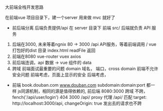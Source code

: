 大前端全栈开发思路

在前端vue 项目目录下，建一个server 用来做 mvc 就好了

- 前后端分离
  后端负责提供/api 在 server 目录下
  前端 src/
  后端就负责 API 服务

1. 后端在3000, 未来等着ngnix 80 -> 3000
  /api API服务，等着前端调用    / vue 打包好的dist 目录 index.html readFile 返回
2. 前端在8080  vue-router  vuex  axios
3. 前后端连调，api 数据 -> vue 组件的 data
4. 跨域   前端面试最重要的问题
   domain 域名， 端口，cross domain 前端不允许 安全问题
   前端考虑，页面上显示的安全
   后端考虑，
  - 前端
    book.douban.com
    www.douban.com
    subdomain:domain:port 都一样
    js同源机制，相同的源是值得依赖的,
    前后端  8080:3000 跨域
    不跨，fench('/api/user/login')  404
    3000 /api/  proxy 代理
    /api/ 匹配  target: http://localhost:3000/api, changeOrigin: true 发出去的请求也不跨